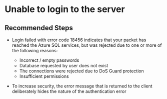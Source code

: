 <properties
    pageTitle="Unable to login to the server"
    description="Unable to login to the server"
    service="microsoft.sql"
    resource="servers"
    authors="VMMicrosoft,subbu-kandhaswamy"
    ms.author="vimahadi,subbuk"
    displayOrder="1"
    selfHelpType="generic"
    supportTopicIds="32745428"
    productPesIds="13491"
    cloudEnvironments="public,blackForest,fairfax, usnat, ussec, mooncake"
    resourceTags="servers, databases"
    articleId="3859900D-B935-4C93-98A8-EA8F7BE3165E"
    ownershipId="AzureData_AzureSQLDB_Availability"
/>

# Unable to login to the server

## **Recommended Steps**

* Login failed with error code 18456 indicates that your packet has reached the Azure SQL services, but was rejected due to one or more of the following reasons:

  * Incorrect / empty passwords
  * Database requested by user does not exist
  * The connections were rejected due to DoS Guard protection
  * Insufficient permissions

* To increase security, the error message that is returned to the client deliberately hides the nature of the authentication error

